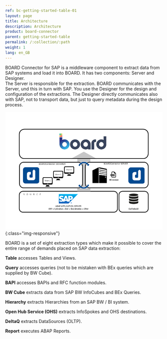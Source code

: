 ```yaml
---
ref: bc-getting-started-table-01
layout: page
title: Architecture
description: Architecture
product: board-connector
parent: getting-started-table
permalink: /:collection/:path
weight: 1
lang: en_GB
---
```


BOARD Connector for SAP is a middleware component to extract data from SAP systems and load it into BOARD. It has two components: Server and Designer.<br>
The Server is responsible for the extraction. BOARD communicates with the Server, und this in turn with SAP. You use the Designer for the design and configuration of the extractions. The Designer directly communicates also with SAP, not to transport data, but just to query metadata during the design process.

![Architecture-01](/img/content/Architecture-01.png){:class="img-responsive"}

BOARD is a set of eight extraction types which make it possible to cover the entire range of demands placed on SAP data extraction:

**Table** accesses Tables and Views.

**Query** accesses queries (not to be mistaken with BEx queries which are supplied by BW Cube).

**BAPI** accesses BAPIs and RFC function modules.

**BW Cube** extracts data from SAP BW InfoCubes and BEx Queries.

**Hierarchy** extracts Hierarchies from an SAP BW / BI system.

**Open Hub Service (OHS)** extracts InfoSpokes and OHS destinations.

**DeltaQ** extracts DataSources (OLTP).

**Report** executes ABAP Reports.
